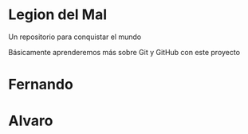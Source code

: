 # Legion del Mal
Un repositorio para conquistar el mundo

Básicamente aprenderemos más sobre Git y GitHub con este proyecto


# Fernando
# Alvaro



